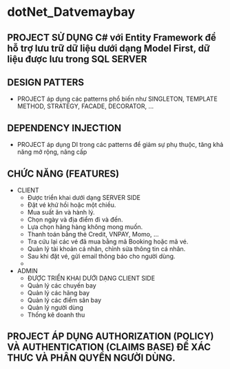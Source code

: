 # dotNet_Datvemaybay
PROJECT SỬ DỤNG C# với Entity Framework để hỗ trợ lưu trữ dữ liệu dưới dạng Model First, dữ liệu được lưu trong SQL SERVER
--
## DESIGN PATTERS
  - PROJECT áp dụng các patterns phổ biến như SINGLETON, TEMPLATE METHOD, STRATEGY, FACADE, DECORATOR, ...
## DEPENDENCY INJECTION
 - PROJECT áp dụng DI trong các patterns để giảm sự phụ thuộc, tăng khả năng mở rộng, nâng cấp

## CHỨC NĂNG (FEATURES)
- CLIENT
   + Được triển khai dưới dạng SERVER SIDE
   + Đặt vé khứ hồi hoặc một chiều.
   + Mua suất ăn và hành lý.    
   + Chọn ngày và địa điểm đi và đến.
   + Lựa chọn hãng hàng không mong muốn.
   + Thanh toán bằng thẻ Credit, VNPAY, Momo, ...
   + Tra cứu lại các vé đã mua bằng mã Booking hoặc mã vé.
   + Quản lý tài khoản cá nhân, chỉnh sửa thông tin cá nhân.
   + Sau khi đặt vé, gửi email thông báo cho người dùng.
   + 
- ADMIN
  + ĐƯỢC TRIỂN KHAI DƯỚI DẠNG CLIENT SIDE
  + Quản lý các chuyến bay
  + Quản lý các hãng bay
  + Quản lý các điểm sân bay
  + Quản lý người dùng
  + Thống kê doanh thu

## PROJECT ÁP DỤNG AUTHORIZATION (POLICY) VÀ AUTHENTICATION (CLAIMS BASE) ĐỂ XÁC THƯC VÀ PHÂN QUYỀN NGƯỜI DÙNG.

